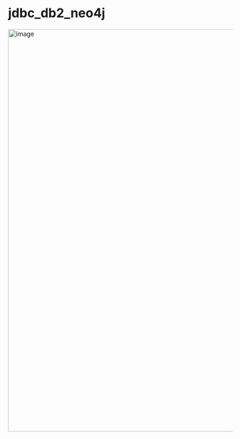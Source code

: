 # jdbc_db2_neo4j

<img width="902" alt="image" src="https://user-images.githubusercontent.com/77326619/179151489-5a4c2eda-aa1c-491b-884f-17e957766a9f.png">
